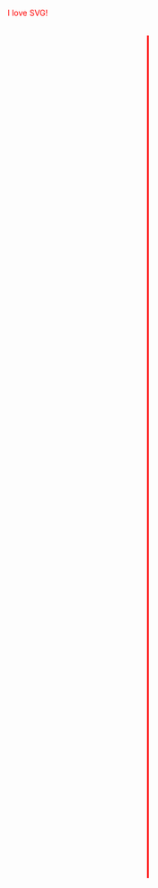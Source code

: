 <svg width="300" height="1600">
  <line x1="250" y1="50" x2="250" y2="1550" style="stroke:red; stroke-width:3;" />
  <text x="0" y="15" fill="red">I love SVG!</text>
</svg>
